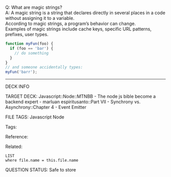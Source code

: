 Q: What are magic strings?  
A: A magic string is a string that declares directly in several places in a code without assigning it to a variable.  
According to magic strings, a program’s behavior can change.  
Examples of magic strings include cache keys, specific URL patterns, prefixes, user types.
```javascript
function myFun(foo) {
  if (foo == 'bar') {
    // do something
  }
}
// and someone accidentally types:
myFun('barr');
```
<!--ID: 1690389246835-->

---

DECK INFO

TARGET DECK: Javascript::Node::MTNBB - The node js bible become a backend expert - marluan espiritusanto::Part VII - Synchrony vs. Asynchrony::Chapter 4 - Event Emitter

FILE TAGS: Javascript Node

Tags:

Reference:

Related:

```dataview
LIST
where file.name = this.file.name
```

QUESTION STATUS: Safe to store
